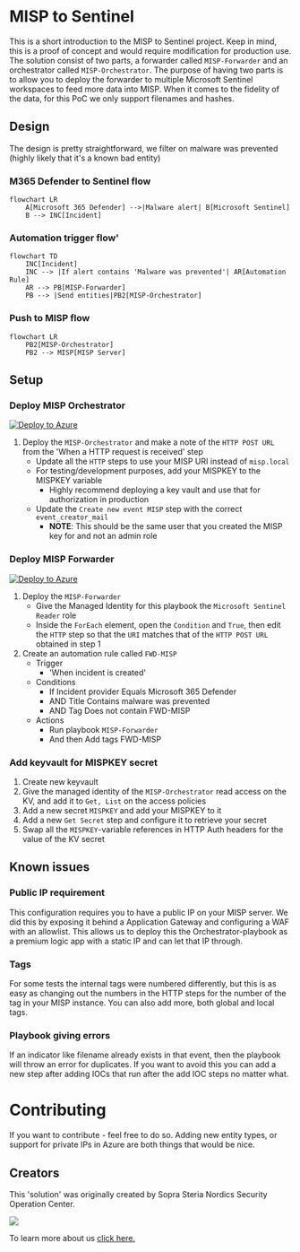# MISP to Sentinel

This is a short introduction to the MISP to Sentinel project. Keep in mind, this is a proof of concept and would require modification for production use. The solution consist of two parts, a forwarder called `MISP-Forwarder` and an orchestrator called `MISP-Orchestrator`. The purpose of having two parts is to allow you to deploy the forwarder to multiple Microsoft Sentinel workspaces to feed more data into MISP. When it comes to the fidelity of the data, for this PoC we only support filenames and hashes.

## Design

The design is pretty straightforward, we filter on malware was prevented (highly likely that it's a known bad entity)

### M365 Defender to Sentinel flow

```mermaid
flowchart LR
    A[Microsoft 365 Defender] -->|Malware alert| B[Microsoft Sentinel]
    B --> INC[Incident]
```

### Automation trigger flow'
```mermaid
flowchart TD
    INC[Incident]    
    INC --> |If alert contains 'Malware was prevented'| AR[Automation Rule]
    AR --> PB[MISP-Forwarder]
    PB --> |Send entities|PB2[MISP-Orchestrator]
```

### Push to MISP flow

```mermaid
flowchart LR
    PB2[MISP-Orchestrator]
    PB2 --> MISP[MISP Server]
```

## Setup

### Deploy MISP Orchestrator

[![Deploy to Azure](https://aka.ms/deploytoazurebutton)](https://portal.azure.com/#create/Microsoft.Template/uri/https%3A%2F%2Fraw.githubusercontent.com%2FAzure%2FAzure-Sentinel%2Fmaster%2FPlaybooks%2F2S-Sentinel2MISP%2FMISP-Orchestrator%2Fazuredeploy.json)

1. Deploy the `MISP-Orchestrator` and make a note of the `HTTP POST URL` from the 'When a HTTP request is received' step
    * Update all the `HTTP` steps to use your MISP URI instead of `misp.local`
    * For testing/development purposes, add your MISPKEY to the MISPKEY variable
        * Highly recommend deploying a key vault and use that for authorization in production
    * Update the `Create new event MISP` step with the correct `event_creator_mail` 
        * **NOTE**: This should be the same user that you created the MISP key for and not an admin role

### Deploy MISP Forwarder

[![Deploy to Azure](https://aka.ms/deploytoazurebutton)](https://portal.azure.com/#create/Microsoft.Template/uri/https%3A%2F%2Fraw.githubusercontent.com%2FAzure%2FAzure-Sentinel%2Fmaster%2FPlaybooks%2F2S-Sentinel2MISP%2FMISP-Forwarder%2Fazuredeploy.json)

1. Deploy the `MISP-Forwarder`
    * Give the Managed Identity for this playbook the `Microsoft Sentinel Reader` role
    * Inside the `ForEach` element, open the `Condition` and `True`, then edit the `HTTP` step so that the `URI` matches that of the `HTTP POST URL` obtained in step 1
2. Create an automation rule called `FWD-MISP`
    * Trigger
        * 'When incident is created'
    * Conditions
        * If Incident provider Equals Microsoft 365 Defender 
        * AND Title Contains malware was prevented
        * AND Tag Does not contain FWD-MISP
    * Actions
        * Run playbook `MISP-Forwarder`
        * And then Add tags FWD-MISP


### Add keyvault for MISPKEY secret

1. Create new keyvault
2. Give the managed identity of the `MISP-Orchestrator` read access on the KV, and add it to `Get, List` on the access policies
3. Add a new secret `MISPKEY` and add your MISPKEY to it
4. Add a new `Get Secret` step and configure it to retrieve your secret
5. Swap all the `MISPKEY`-variable references in HTTP Auth headers for the value of the KV secret

## Known issues

### Public IP requirement

This configuration requires you to have a public IP on your MISP server. 
We did this by exposing it behind a Application Gateway and configuring a WAF with an allowlist. This allows us to deploy this the Orchestrator-playbook as a premium logic app with a static IP and can let that IP through.

### Tags 

For some tests the internal tags were numbered differently, but this is as easy as changing out the numbers in the HTTP steps for the number of the tag in your MISP instance. You can also add more, both global and local tags. 

### Playbook giving errors

If an indicator like filename already exists in that event, then the playbook will throw an error for duplicates. If you want to avoid this you can add a new step after adding IOCs that run after the add IOC steps no matter what.

# Contributing

If you want to contribute - feel free to do so. Adding new entity types, or support for private IPs in Azure are both things that would be nice.

## Creators

This 'solution' was originally created by Sopra Steria Nordics Security Operation Center. 

![](https://www.soprasteria.no/images/librariesprovider2/sopra-steria-no-images/now-sine-bilder/soc-visuell-profil.jpg?sfvrsn=ce3122dc_1)

To learn more about us [click here.](https://azuremarketplace.microsoft.com/en-us/marketplace/consulting-services/soprasteria-fr.cyber-soc-sentinel)

